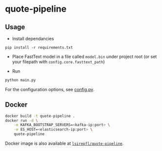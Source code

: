 # quote-pipeline

## Usage

- Install dependancies

```[bash]
pip install -r requirements.txt
```

- Place FastText model in a file called `model.bin` under project root
  (or set your filepath with `config.core.fasttext_path`)

- Run

```bash
python main.py
```

For the configuration options, see [config.py](./module/config.py).

## Docker

```bash
docker build -t quote-pipeline .
docker run -d \
    -e KAFKA_BOOTSTRAP_SERVERS=<kafka-ip:port> \
    -e ES_HOST=<elasticsearch-ip:port> \
    quote-pipeline
```

Docker image is also available at [`lsirepfl/quote-pipeline`](https://hub.docker.com/r/lsirepfl/quote-pipeline).
